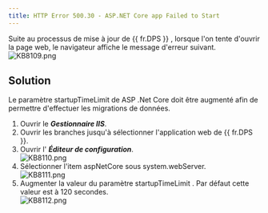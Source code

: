 ```yaml
---
title: HTTP Error 500.30 - ASP.NET Core app Failed to Start
---
```

Suite au processus de mise à jour de {{ fr.DPS }} , lorsque l'on tente d'ouvrir la page web, le navigateur affiche le message d'erreur suivant.   
![KB8109.png](/img/fr/kb/KB8109.png) 
## Solution 
Le paramètre startupTimeLimit de ASP .Net Core doit être augmenté afin de permettre d'effectuer les migrations de données.  

1. Ouvrir le ***Gestionnaire IIS***. 
1. Ouvrir les branches jusqu'à sélectionner l'application web de {{ fr.DPS }}. 
1. Ouvrir l' ***Éditeur de configuration***.  
![KB8110.png](/img/fr/kb/KB8110.png) 
1. Sélectionner l'item aspNetCore sous system.webServer.  
![KB8111.png](/img/fr/kb/KB8111.png) 
1. Augmenter la valeur du paramètre startupTimeLimit . Par défaut cette valeur est à 120 secondes.  
![KB8112.png](/img/fr/kb/KB8112.png) 

